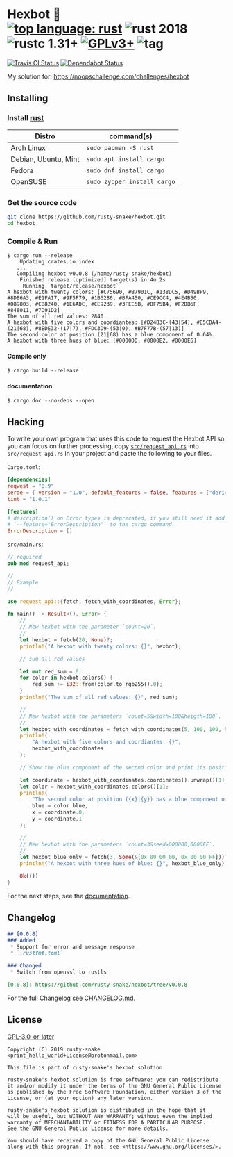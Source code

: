# Hexbot :construction: <br> [![top language: rust]][rust-lang] ![rust 2018] ![rustc 1.31+] [![GPLv3+]][COPYING] ![tag]

[top language: rust]: https://img.shields.io/github/languages/top/rusty-snake/hexbot.svg?logo=rust
[rust-lang]: https://www.rust-lang.org/
[rustc 1.31+]: https://img.shields.io/badge/rustc-1.31+-blue.svg?logo=rust
[rust 2018]: https://img.shields.io/badge/rust--edition-2018-blue.svg?logo=rust
[GPLv3+]: https://img.shields.io/github/license/rusty-snake/hexbot.svg?color=darkred
[COPYING]: COPYING
[tag]: https://img.shields.io/github/tag/rusty-snake/hexbot.svg

[![Travis CI Status](https://badgen.net/travis/rusty-snake/hexbot/master?icon=travis&label=build)](https://travis-ci.com/rusty-snake/hexbot)
[![Dependabot Status](https://api.dependabot.com/badges/status?host=github&repo=rusty-snake/hexbot)](https://dependabot.com)

My solution for: https://noopschallenge.com/challenges/hexbot

## Installing

### Install [rust](https://www.rust-lang.org/)

| Distro               | command(s)                  |
| -------------------- | --------------------------- |
| Arch Linux           | `sudo pacman -S rust`       |
| Debian, Ubuntu, Mint | `sudo apt install cargo`    |
| Fedora               | `sudo dnf install cargo`    |
| OpenSUSE             | `sudo zypper install cargo` |

### Get the source code

```bash
git clone https://github.com/rusty-snake/hexbot.git
cd hexbot
```

### Compile & Run

```
$ cargo run --release
    Updating crates.io index
   ...
   Compiling hexbot v0.0.8 (/home/rusty-snake/hexbot)
    Finished release [optimized] target(s) in 4m 2s
     Running `target/release/hexbot`
A hexbot with twenty colors: [#C75690, #B7901C, #138DC5, #D49BF9, #8D86A3, #E1FA17, #9F5F79, #1B6286, #BFA450, #CE9CC4, #4E4B50, #089803, #CB8240, #1E6ADC, #CE9239, #3FEE5B, #BF75B4, #F2DB6F, #848011, #7D91D2]
The sum of all red values: 2840
A hexbot with five colors and coordiantes: [#D24B3C-(43|54), #E5CDA4-(21|68), #8EDE32-(17|7), #FDC3D9-(53|0), #B7F77B-(57|13)]
The second color at position (21|68) has a blue component of 0.64%.
A hexbot with three hues of blue: [#0000DD, #0000E2, #0000E6]
```

#### Compile only

```
$ cargo build --release
```

#### documentation

```
$ cargo doc --no-deps --open
```

## Hacking

To write your own program that uses this code to request the Hexbot API so you can focus on further processing,
copy [`src/request_api.rs`](src/request_api.rs) into `src/request_api.rs` in your project and paste the following to your files.

`Cargo.toml`:
```toml
[dependencies]
reqwest = "0.9"
serde = { version = "1.0", default_features = false, features = ["derive"] }
tint = "1.0.1"

[features]
# description() on Error types is deprecated, if you still need it add
# `--feature="ErrorDescription"` to the cargo command.
ErrorDescription = []
```

`src/main.rs`:
```rust
// required
pub mod request_api;

//
// Example
//

use request_api::{fetch, fetch_with_coordinates, Error};

fn main() -> Result<(), Error> {
    //
    // New hexbot with the parameter `count=20`.
    //
    let hexbot = fetch(20, None)?;
    println!("A hexbot with twenty colors: {}", hexbot);

    // sum all red values

    let mut red_sum = 0;
    for color in hexbot.colors() {
        red_sum += i32::from(color.to_rgb255().0);
    }
    println!("The sum of all red values: {}", red_sum);

    //
    // New hexbot with the parameters `count=5&width=100&heigth=100`.
    //
    let hexbot_with_coordinates = fetch_with_coordinates(5, 100, 100, None)?;
    println!(
        "A hexbot with five colors and coordiantes: {}",
        hexbot_with_coordinates
    );

    // Show the blue component of the second color and print its position.

    let coordinate = hexbot_with_coordinates.coordinates().unwrap()[1];
    let color = hexbot_with_coordinates.colors()[1];
    println!(
        "The second color at position ({x}|{y}) has a blue component of {blue:.2}%.",
        blue = color.blue,
        x = coordinate.0,
        y = coordinate.1
    );

    //
    // New hexbot with the parameters `count=3&seed=000000,0000FF`.
    //
    let hexbot_blue_only = fetch(3, Some(&[0x_00_00_00, 0x_00_00_FF]))?;
    println!("A hexbot with three hues of blue: {}", hexbot_blue_only);

    Ok(())
}
```

For the next steps, see the [documentation](#documentation).

## Changelog

```markdown
## [0.0.8]
### Added
 * Support for error and message response
 * `.rustfmt.toml`

### Changed
 * Switch from openssl to rustls

[0.0.8]: https://github.com/rusty-snake/hexbot/tree/v0.0.8
```

For the full Changelog see [CHANGELOG.md](CHANGELOG.md).

## License

[GPL-3.0-or-later](COPYING)

```
Copyright (C) 2019 rusty-snake <print_hello_world+License@protonmail.com>

This file is part of rusty-snake's hexbot solution

rusty-snake's hexbot solution is free software: you can redistribute
it and/or modify it under the terms of the GNU General Public License
as published by the Free Software Foundation, either version 3 of the
License, or (at your option) any later version.

rusty-snake's hexbot solution is distributed in the hope that it
will be useful, but WITHOUT ANY WARRANTY; without even the implied
warranty of MERCHANTABILITY or FITNESS FOR A PARTICULAR PURPOSE.
See the GNU General Public License for more details.

You should have received a copy of the GNU General Public License
along with this program. If not, see <https://www.gnu.org/licenses/>.
```
